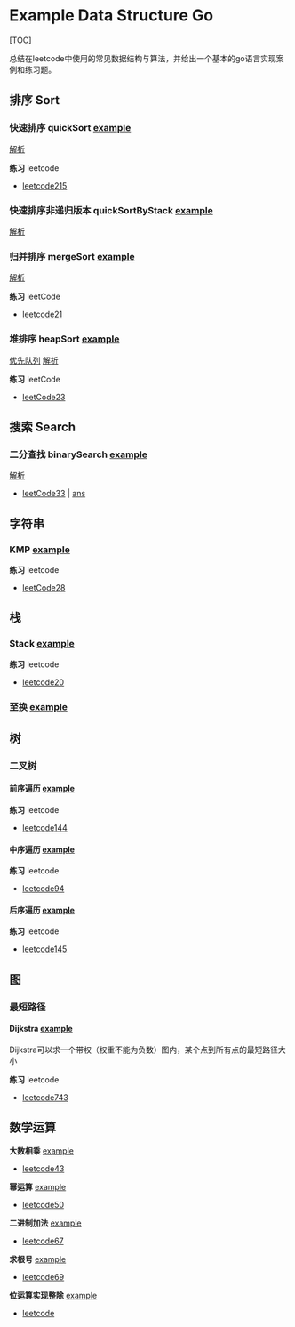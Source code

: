 # Example Data Structure Go

[TOC]

总结在leetcode中使用的常见数据结构与算法，并给出一个基本的go语言实现案例和练习题。

## 排序 Sort

### **快速排序 quickSort** [example](Sort/quickSort/main.go)

[解析](https://studygolang.com/articles/35264)

**练习** leetcode

* [leetcode215](https://leetcode-cn.com/problems/kth-largest-element-in-an-array/)

### **快速排序非递归版本 quickSortByStack** [example](Sort/quickSortByStack/main.go)

[解析](https://studygolang.com/articles/35278)

### **归并排序 mergeSort** [example](Sort/mergeSort/main.go)

[解析](https://studygolang.com/articles/35298)

**练习** leetCode

* [leetcode21](https://leetcode-cn.com/problems/merge-two-sorted-lists/)

### **堆排序 heapSort** [example](Sort/heapSort/main.go)

[优先队列](Queue/PriorityQueue/main.go)
[解析](https://studygolang.com/articles/35556)

**练习** leetCode

* [leetCode23](https://leetcode-cn.com/problems/merge-k-sorted-lists/)

## 搜索 Search

### **二分查找 binarySearch** [example](Search/binarySearch/main.go)

[解析](https://studygolang.com/articles/35347)

* [leetCode33](https://leetcode-cn.com/problems/search-in-rotated-sorted-array/) | [ans](Search/binarySearch/learn/leetCode33/main.go)

## 字符串

### **KMP** [example](String/Kmp/main.go)

**练习** leetcode

* [leetCode28](https://leetcode-cn.com/problems/implement-strstr/)

## 栈

### **Stack** [example](Stack/main.go)

**练习** leetcode

* [leetcode20](https://leetcode-cn.com/problems/valid-parentheses/)

### **至换** [example](Array/permeation/main.go)

## 树

### 二叉树

#### **前序遍历** [example](Tree/binaryTree/preorder/main.go)

**练习** leetcode

* [leetcode144](https://leetcode-cn.com/problems/binary-tree-preorder-traversal/)

#### **中序遍历** [example](Tree/binaryTree/inorder/main.go)

**练习** leetcode

* [leetcode94](https://leetcode-cn.com/problems/binary-tree-inorder-traversal/)

#### **后序遍历** [example](Tree/binaryTree/postorder/main.go)

**练习** leetcode

* [leetcode145](https://leetcode-cn.com/problems/binary-tree-postorder-traversal/)

## 图

### 最短路径

#### **Dijkstra** [example](Graph/dijkstra/main.go)

Dijkstra可以求一个带权（权重不能为负数）图内，某个点到所有点的最短路径大小

**练习** leetcode

* [leetcode743](https://leetcode.cn/problems/network-delay-time/)

## 数学运算

**大数相乘** [example](Math/Multiply/main.go)

* [leetcode43](https://leetcode-cn.com/problems/multiply-strings/)

**幂运算** [example](Math/Pow/main.go)

* [leetcode50](https://leetcode-cn.com/problems/powx-n/)

**二进制加法** [example](Math/BinaryAdd/main.go)

* [leetcode67](https://leetcode-cn.com/problems/add-binary/)

**求根号** [example](Math/Sqrt/main.go)

* [leetcode69](https://leetcode-cn.com/problems/sqrtx/)

**位运算实现整除** [example](Math/Divide/main.go)

* [leetcode](https://leetcode.cn/problems/divide-two-integers/)
